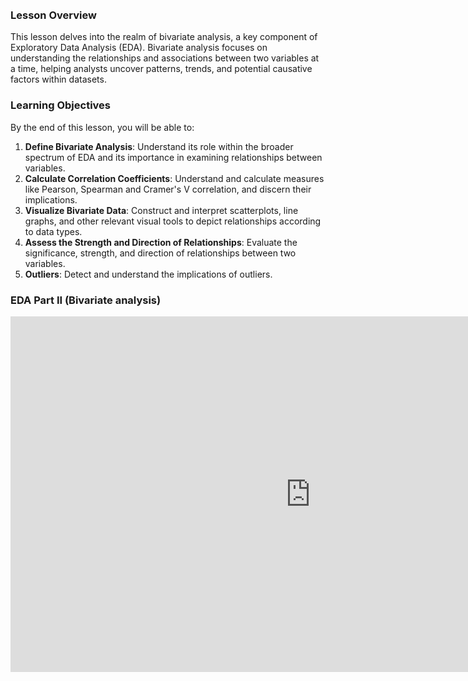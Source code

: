 
<br />
<br />

### Lesson Overview

This lesson delves into the realm of bivariate analysis, a key component of Exploratory Data Analysis (EDA). Bivariate analysis focuses on understanding the relationships and associations between two variables at a time, helping analysts uncover patterns, trends, and potential causative factors within datasets.

### Learning Objectives

By the end of this lesson, you will be able to:

1. **Define Bivariate Analysis**: Understand its role within the broader spectrum of EDA and its importance in examining relationships between variables.
2. **Calculate Correlation Coefficients**: Understand and calculate measures like Pearson, Spearman and Cramer's V correlation, and discern their implications.
3. **Visualize Bivariate Data**: Construct and interpret scatterplots, line graphs, and other relevant visual tools to depict relationships according to data types.
4. **Assess the Strength and Direction of Relationships**: Evaluate the significance, strength, and direction of relationships between two variables.
5. **Outliers**: Detect and understand the implications of outliers.

### EDA Part II (Bivariate analysis)

<iframe src="https://docs.google.com/presentation/d/1QPSMvgEhwu43aKSXBHjSDvgQVuUZJQRr/embed?start=false&loop=false&delayms=3000" frameborder="0" width="960" height="569" allowfullscreen="true" mozallowfullscreen="true" webkitallowfullscreen="true"></iframe>


